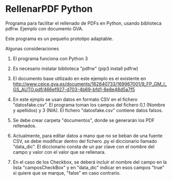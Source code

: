 # RellenarPDF Python
Programa para facilitar el rellenado de PDFs en Python, usando biblioteca pdfrw. Ejemplo con documento GVA.

Este programa es un pequeño prototipo adaptable.

Algunas consideraciones

1) El programa funciona con Python 3

2) Es necesario instalar biblioteca "pdfrw" (pip3 install pdfrw)

3) El documento base utilizado en este ejemplo es el existente en http://www.ceice.gva.es/documents/162640733/169967001/9_FP_GM_I_GS_AUTO.pdf/466ef927-d703-4b69-bfd1-8e8e48d5a7f5

4) En este ejmplo se usan datos en formato CSV en el fichero "datosfake.csv". 
El programa toman los campos del fichero 0,1 (Nombre y apellidos) y 3 (NIA). 
El fichero "datosfake.csv" contiene datos falsos.

5) Se debe crear carpeta "documentos", donde se generarán los PDF rellenados.

6) Actualmente, para editar datos a mano que no se beban de una fuente CSV, se debe modificar dentro del fichero .py el diccionario llamado "data_dic".
El diccionario consta de un par clave con el nombre del campo y valor con el valor que se rellenara.

7) En el caso de los Checkbox, se deberá incluir el nombre del campo en la lista "camposCheckBox" y en "data_dic" indicar en esos campos "true" si quiere que se marque, "false" en caso contrario.


